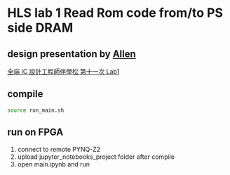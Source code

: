 # HLS lab 1 Read Rom code from/to PS side DRAM
## design presentation by [Allen](mailto:mailggwhc@gmail.com)
[全端 IC 設計工程師伴學松 第十一次 Lab1](https://www.youtube.com/watch?v=WI5qV2pY6Tg&list=PL5CoDA0gtOHVgDr9OcUw00fQ-8MOtTz4a&index=12&pp=gAQBiAQB)

## compile
```sh
source run_main.sh
```
## run on FPGA
1. connect to remote PYNQ-Z2
2. upload jupyter_notebooks_project folder after compile
3. open main.ipynb and run
